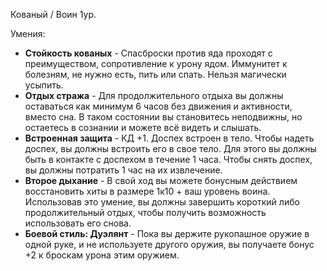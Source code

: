 Кованый / Воин 1ур.

Умения:
- **Стойкость кованых** - Спасброски против яда проходят с преимуществом, сопротивление к урону ядом. Иммунитет к болезням, не нужно есть, пить или спать. Нельзя магически усыпить.
- **Отдых стража** - Для продолжительного отдыха вы должны оставаться как минимум 6 часов без движения и активности, вместо сна. В таком состоянии вы становитесь неподвижны, но остаетесь в сознании и можете всё видеть и слышать.
- **Встроенная защита** - КД +1. Доспех встроен в тело. Чтобы надеть доспех, вы должны встроить его в свое тело. Для этого вы должны быть в контакте с доспехом в течение 1 часа. Чтобы снять доспех, вы должны потратить 1 час на их извлечение.
- **Второе дыхание** - В свой ход вы можете бонусным действием восстановить хиты в размере 1к10 + ваш уровень воина. Использовав это умение, вы должны завершить короткий либо продолжительный отдых, чтобы получить возможность использовать его снова.
- **Боевой стиль: Дуэлянт** - Пока вы держите рукопашное оружие в одной руке, и не используете другого оружия, вы получаете бонус +2 к броскам урона этим оружием.